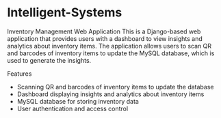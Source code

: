 # Intelligent-Systems
Inventory Management Web Application
This is a Django-based web application that provides users with a dashboard to view insights and analytics about inventory items. The application allows users to scan QR and barcodes of inventory items to update the MySQL database, which is used to generate the insights.

Features
* Scanning QR and barcodes of inventory items to update the database
* Dashboard displaying insights and analytics about inventory items
* MySQL database for storing inventory data
* User authentication and access control
